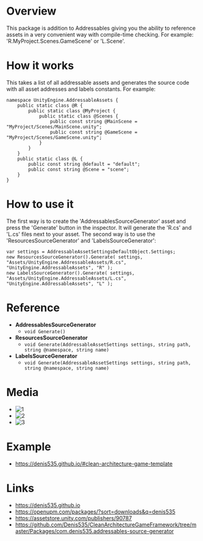# Overview
This package is addition to Addressables giving you the ability to reference assets in a very convenient way with compile-time checking. For example: 'R.MyProject.Scenes.GameScene' or 'L.Scene'.

# How it works
This takes a list of all addressable assets and generates the source code with all asset addresses and labels constants.
For example:
```
namespace UnityEngine.AddressableAssets {
    public static class @R {
        public static class @MyProject {
            public static class @Scenes {
                public const string @MainScene = "MyProject/Scenes/MainScene.unity";
                public const string @GameScene = "MyProject/Scenes/GameScene.unity";
            }
        }
    }
    public static class @L {
        public const string @default = "default";
        public const string @Scene = "scene";
    }
}
```

# How to use it
The first way is to create the 'AddressablesSourceGenerator' asset and press the 'Generate' button in the inspector. It will generate the 'R.cs' and 'L.cs' files next to your asset. 
The second way is to use the 'ResourcesSourceGenerator' and 'LabelsSourceGenerator':
```
var settings = AddressableAssetSettingsDefaultObject.Settings;
new ResourcesSourceGenerator().Generate( settings, "Assets/UnityEngine.AddressableAssets/R.cs", "UnityEngine.AddressableAssets", "R" );
new LabelsSourceGenerator().Generate( settings, "Assets/UnityEngine.AddressableAssets/L.cs", "UnityEngine.AddressableAssets", "L" );
```

# Reference
- **AddressablesSourceGenerator**
    - ``void Generate()``
- **ResourcesSourceGenerator**
    - ``void Generate(AddressableAssetSettings settings, string path, string @namespace, string name)``
- **LabelsSourceGenerator**
    - ``void Generate(AddressableAssetSettings settings, string path, string @namespace, string name)``

# Media
- ![1](https://github.com/Denis535/CleanArchitectureGameFramework/assets/7755015/a0cf834c-30cb-450b-bbc8-e3f5659b1950)
- ![2](https://github.com/Denis535/CleanArchitectureGameFramework/assets/7755015/5c1d0ac7-c94d-4c06-bf03-75817e6294f7)
- ![3](https://github.com/Denis535/CleanArchitectureGameFramework/assets/7755015/44e22d4f-58d4-4df0-92c7-4bc5f4ebe5f9)

# Example
- https://denis535.github.io/#clean-architecture-game-template

# Links
- https://denis535.github.io
- https://openupm.com/packages/?sort=downloads&q=denis535
- https://assetstore.unity.com/publishers/90787
- https://github.com/Denis535/CleanArchitectureGameFramework/tree/master/Packages/com.denis535.addressables-source-generator
